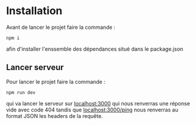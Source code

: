 # Installation

Avant de lancer le projet faire la commande :

```
npm i
```

afin d'installer l'enssemble des dépendances situé dans le package.json

## Lancer serveur

Pour lancer le projet faire la commande :

```
npm run dev
```

qui va lancer le serveur sur [localhost:3000](http://localhost:3000/) qui nous renverras une réponse vide avec code 404 tandis que [localhost:3000/ping](http://localhost:3000/ping) nous renverras au format JSON les headers de la requête.
